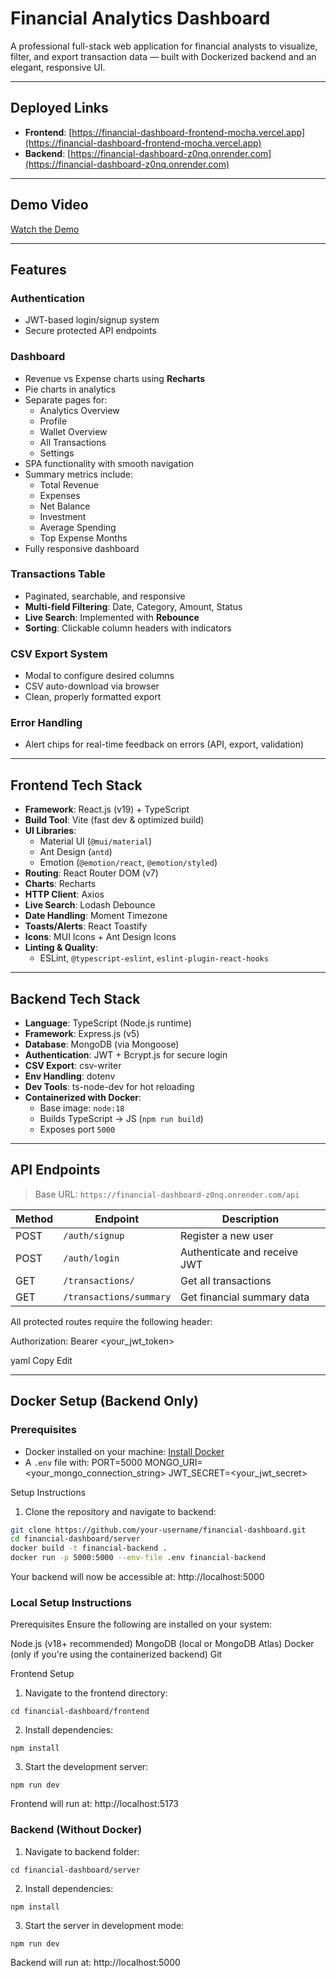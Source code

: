 # Financial Analytics Dashboard

A professional full-stack web application for financial analysts to visualize, filter, and export transaction data — built with Dockerized backend and an elegant, responsive UI.

---

## Deployed Links

- **Frontend**: [https://financial-dashboard-frontend-mocha.vercel.app](https://financial-dashboard-frontend-mocha.vercel.app)
- **Backend**: [https://financial-dashboard-z0nq.onrender.com](https://financial-dashboard-z0nq.onrender.com)

---

##  Demo Video

[ Watch the Demo](#) <!-- Replace with actual video link when available -->

---

## Features

###  Authentication
- JWT-based login/signup system
- Secure protected API endpoints

###  Dashboard
- Revenue vs Expense charts using **Recharts**
- Pie charts in analytics
- Separate pages for:
  - Analytics Overview
  - Profile
  - Wallet Overview
  - All Transactions
  - Settings
- SPA functionality with smooth navigation
- Summary metrics include:
  - Total Revenue
  - Expenses
  - Net Balance
  - Investment
  - Average Spending
  - Top Expense Months
- Fully responsive dashboard

###  Transactions Table
- Paginated, searchable, and responsive
- **Multi-field Filtering**: Date, Category, Amount, Status
- **Live Search**: Implemented with **Rebounce**
- **Sorting**: Clickable column headers with indicators

###  CSV Export System
- Modal to configure desired columns
- CSV auto-download via browser
- Clean, properly formatted export

###  Error Handling
- Alert chips for real-time feedback on errors (API, export, validation)

---

##  Frontend Tech Stack

- **Framework**: React.js (v19) + TypeScript
- **Build Tool**: Vite (fast dev & optimized build)
- **UI Libraries**:
  - Material UI (`@mui/material`)
  - Ant Design (`antd`)
  - Emotion (`@emotion/react`, `@emotion/styled`)
- **Routing**: React Router DOM (v7)
- **Charts**: Recharts
- **HTTP Client**: Axios
- **Live Search**: Lodash Debounce
- **Date Handling**: Moment Timezone
- **Toasts/Alerts**: React Toastify
- **Icons**: MUI Icons + Ant Design Icons
- **Linting & Quality**:
  - ESLint, `@typescript-eslint`, `eslint-plugin-react-hooks`

---

##  Backend Tech Stack

- **Language**: TypeScript (Node.js runtime)
- **Framework**: Express.js (v5)
- **Database**: MongoDB (via Mongoose)
- **Authentication**: JWT + Bcrypt.js for secure login
- **CSV Export**: csv-writer
- **Env Handling**: dotenv
- **Dev Tools**: ts-node-dev for hot reloading
- **Containerized with Docker**:
  - Base image: `node:18`
  - Builds TypeScript → JS (`npm run build`)
  - Exposes port `5000`

---

##  API Endpoints

> Base URL: `https://financial-dashboard-z0nq.onrender.com/api`

| Method | Endpoint                         | Description               |
|--------|----------------------------------|---------------------------|
| POST   | `/auth/signup`                   | Register a new user       |
| POST   | `/auth/login`                    | Authenticate and receive JWT |
| GET    | `/transactions/`                 | Get all transactions      |
| GET    | `/transactions/summary`         | Get financial summary data |

All protected routes require the following header:

Authorization: Bearer <your_jwt_token>

yaml
Copy
Edit

---

##  Docker Setup (Backend Only)

###  Prerequisites
- Docker installed on your machine: [Install Docker](https://docs.docker.com/get-docker/)
- A `.env` file with:
PORT=5000
MONGO_URI=<your_mongo_connection_string>
JWT_SECRET=<your_jwt_secret>

Setup Instructions
1. Clone the repository and navigate to backend:
```bash
git clone https://github.com/your-username/financial-dashboard.git
cd financial-dashboard/server
docker build -t financial-backend .
docker run -p 5000:5000 --env-file .env financial-backend
```
Your backend will now be accessible at:
http://localhost:5000

### Local Setup Instructions
Prerequisites
Ensure the following are installed on your system:

Node.js (v18+ recommended)
MongoDB (local or MongoDB Atlas)
Docker (only if you're using the containerized backend)
Git

Frontend Setup
1. Navigate to the frontend directory:
```
cd financial-dashboard/frontend
```
2. Install dependencies:
```
npm install
```
3. Start the development server:
```
npm run dev
```
Frontend will run at:
http://localhost:5173

### Backend (Without Docker)
1. Navigate to backend folder:
```
cd financial-dashboard/server
```
2. Install dependencies:
```
npm install
```
3. Start the server in development mode:
```
npm run dev
```
Backend will run at:
http://localhost:5000



